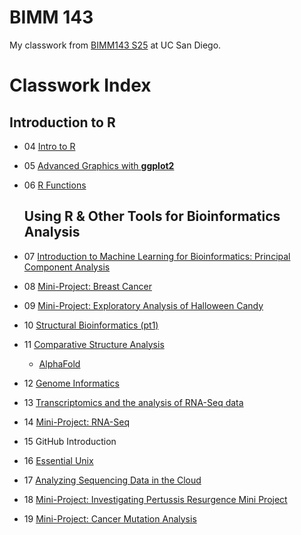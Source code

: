 # BIMM 143
My classwork from [BIMM143 S25](https://bioboot.github.io/bimm143_S25/) at UC San Diego.

# Classwork Index
## Introduction to R
- 04 [Intro to R](class04/class04table.md)

- 05 [Advanced Graphics with **ggplot2**](class05/class05.md)

- 06 [R Functions](class06/class06.md)

  ## Using R & Other Tools for Bioinformatics Analysis

- 07 [Introduction to Machine Learning for Bioinformatics: Principal Component Analysis](class07/class07.md)

- 08 [Mini-Project: Breast Cancer](class08/class08.md)

- 09 [Mini-Project: Exploratory Analysis of Halloween Candy](class09/class09.md)

- 10 [Structural Bioinformatics (pt1)](class10/class10.html)

- 11 [Comparative Structure Analysis](class10/class11.1.html)

  - [AlphaFold](class10/class11.2.html)

- 12 [Genome Informatics](class12/class12.md)

- 13 [Transcriptomics and the analysis of RNA-Seq data](class13/class13.md)

- 14 [Mini-Project: RNA-Seq](class14/class14.md)

- 15 GitHub Introduction

- 16 [Essential Unix](class16/HW8_unix_questions.pdf)

- 17 [Analyzing Sequencing Data in the Cloud](class17/class17.md)

- 18 [Mini-Project: Investigating Pertussis Resurgence Mini Project](class18/class18.md)

- 19 [Mini-Project: Cancer Mutation Analysis](class19/lab19_final.pdf)
